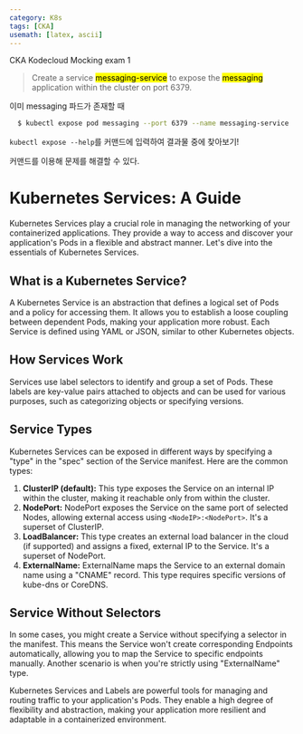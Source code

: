 ```yaml
---
category: K8s
tags: [CKA]
usemath: [latex, ascii] 
---
```




CKA Kodecloud Mocking exam 1

> Create a service <mark>messaging-service</mark> to expose the <mark>messaging</mark> application within the cluster on port 6379.



이미 messaging 파드가 존재할 때

```bash
  $ kubectl expose pod messaging --port 6379 --name messaging-service
```

<code>kubectl expose --help</code>를 커맨드에 입력하여 결과물 중에 찾아보기!

커맨드를 이용해 문제를 해결할 수 있다.



# Kubernetes Services: A Guide

Kubernetes Services play a crucial role in managing the networking of your containerized applications. They provide a way to access and discover your application's Pods in a flexible and abstract manner. Let's dive into the essentials of Kubernetes Services.

## What is a Kubernetes Service?

A Kubernetes Service is an abstraction that defines a logical set of Pods and a policy for accessing them. It allows you to establish a loose coupling between dependent Pods, making your application more robust. Each Service is defined using YAML or JSON, similar to other Kubernetes objects.

## How Services Work

Services use label selectors to identify and group a set of Pods. These labels are key-value pairs attached to objects and can be used for various purposes, such as categorizing objects or specifying versions.

## Service Types

Kubernetes Services can be exposed in different ways by specifying a "type" in the "spec" section of the Service manifest. Here are the common types:

1. **ClusterIP (default):** This type exposes the Service on an internal IP within the cluster, making it reachable only from within the cluster.
2. **NodePort:** NodePort exposes the Service on the same port of selected Nodes, allowing external access using `<NodeIP>:<NodePort>`. It's a superset of ClusterIP.
3. **LoadBalancer:** This type creates an external load balancer in the cloud (if supported) and assigns a fixed, external IP to the Service. It's a superset of NodePort.
4. **ExternalName:** ExternalName maps the Service to an external domain name using a "CNAME" record. This type requires specific versions of kube-dns or CoreDNS.

## Service Without Selectors

In some cases, you might create a Service without specifying a selector in the manifest. This means the Service won't create corresponding Endpoints automatically, allowing you to map the Service to specific endpoints manually. Another scenario is when you're strictly using "ExternalName" type.

Kubernetes Services and Labels are powerful tools for managing and routing traffic to your application's Pods. They enable a high degree of flexibility and abstraction, making your application more resilient and adaptable in a containerized environment.